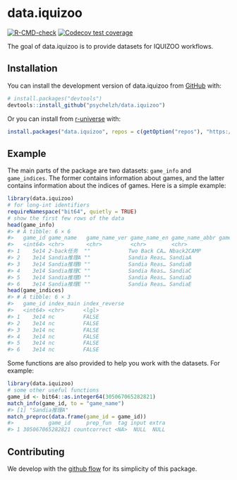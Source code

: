 
<!-- README.md is generated from README.Rmd. Please edit that file -->

# data.iquizoo

<!-- badges: start -->

[![R-CMD-check](https://github.com/psychelzh/data.iquizoo/actions/workflows/R-CMD-check.yaml/badge.svg)](https://github.com/psychelzh/data.iquizoo/actions/workflows/R-CMD-check.yaml)
[![Codecov test
coverage](https://codecov.io/gh/psychelzh/data.iquizoo/branch/main/graph/badge.svg)](https://app.codecov.io/gh/psychelzh/data.iquizoo?branch=main)
<!-- badges: end -->

The goal of data.iquizoo is to provide datasets for IQUIZOO workflows.

## Installation

You can install the development version of data.iquizoo from
[GitHub](https://github.com/) with:

``` r
# install.packages("devtools")
devtools::install_github("psychelzh/data.iquizoo")
```

Or you can install from [r-universe](https://psychelzh.r-universe.dev/)
with:

``` r
install.packages("data.iquizoo", repos = c(getOption("repos"), "https://psychelzh.r-universe.dev"))
```

## Example

The main parts of the package are two datasets: `game_info` and
`game_indices`. The former contains information about games, and the
latter contains information about the indices of games. Here is a simple
example:

``` r
library(data.iquizoo)
# for long-int identifiers
requireNamespace("bit64", quietly = TRUE)
# show the first few rows of the data
head(game_info)
#> # A tibble: 6 × 6
#>   game_id game_name   game_name_ver game_name_en game_name_abbr game_id_parallel
#>   <int64> <chr>       <chr>         <chr>        <chr>                   <int64>
#> 1    5e14 2-back任务  ""            Two Back CA… Nback2CAMP                NA   
#> 2    3e14 Sandia推理A ""            Sandia Reas… SandiaA                   NA   
#> 3    3e14 Sandia推理B ""            Sandia Reas… SandiaB                    3e14
#> 4    3e14 Sandia推理C ""            Sandia Reas… SandiaC                    3e14
#> 5    3e14 Sandia推理D ""            Sandia Reas… SandiaD                    3e14
#> 6    3e14 Sandia推理E ""            Sandia Reas… SandiaE                    3e14
head(game_indices)
#> # A tibble: 6 × 3
#>   game_id index_main index_reverse
#>   <int64> <chr>      <lgl>        
#> 1    3e14 nc         FALSE        
#> 2    3e14 nc         FALSE        
#> 3    3e14 nc         FALSE        
#> 4    3e14 nc         FALSE        
#> 5    3e14 nc         FALSE        
#> 6    3e14 nc         FALSE
```

Some functions are also provided to help you work with the datasets. For
example:

``` r
library(data.iquizoo)
# some other useful functions
game_id <- bit64::as.integer64(305067065282821)
match_info(game_id, to = "game_name")
#> [1] "Sandia推理A"
match_preproc(data.frame(game_id = game_id))
#>           game_id     prep_fun  tag input extra
#> 1 305067065282821 countcorrect <NA>  NULL  NULL
```

## Contributing

We develop with the [github
flow](https://docs.github.com/en/get-started/quickstart/github-flow) for
its simplicity of this package.
